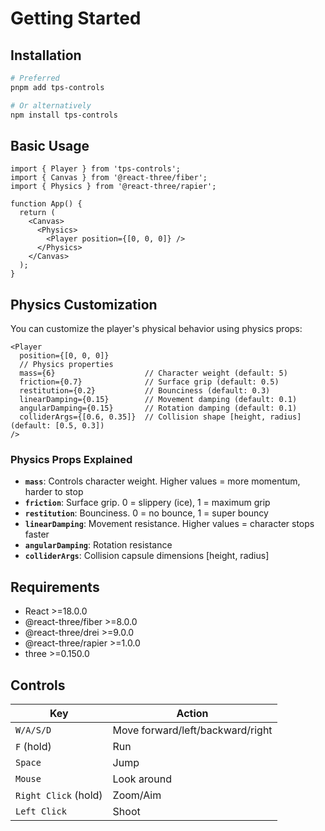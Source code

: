 # Getting Started

## Installation

```bash
# Preferred
pnpm add tps-controls

# Or alternatively
npm install tps-controls
```

## Basic Usage

```tsx
import { Player } from 'tps-controls';
import { Canvas } from '@react-three/fiber';
import { Physics } from '@react-three/rapier';

function App() {
  return (
    <Canvas>
      <Physics>
        <Player position={[0, 0, 0]} />
      </Physics>
    </Canvas>
  );
}
```

## Physics Customization

You can customize the player's physical behavior using physics props:

```tsx
<Player 
  position={[0, 0, 0]}
  // Physics properties
  mass={6}                    // Character weight (default: 5)
  friction={0.7}              // Surface grip (default: 0.5)
  restitution={0.2}           // Bounciness (default: 0.3)
  linearDamping={0.15}        // Movement damping (default: 0.1)
  angularDamping={0.15}       // Rotation damping (default: 0.1)
  colliderArgs={[0.6, 0.35]}  // Collision shape [height, radius] (default: [0.5, 0.3])
/>
```

### Physics Props Explained

- **`mass`**: Controls character weight. Higher values = more momentum, harder to stop
- **`friction`**: Surface grip. 0 = slippery (ice), 1 = maximum grip
- **`restitution`**: Bounciness. 0 = no bounce, 1 = super bouncy
- **`linearDamping`**: Movement resistance. Higher values = character stops faster
- **`angularDamping`**: Rotation resistance
- **`colliderArgs`**: Collision capsule dimensions [height, radius]

## Requirements

- React >=18.0.0
- @react-three/fiber >=8.0.0
- @react-three/drei >=9.0.0
- @react-three/rapier >=1.0.0
- three >=0.150.0

## Controls

| Key | Action |
|-----|--------|
| `W/A/S/D` | Move forward/left/backward/right |
| `F` (hold) | Run |
| `Space` | Jump |
| `Mouse` | Look around |
| `Right Click` (hold) | Zoom/Aim |
| `Left Click` | Shoot |
